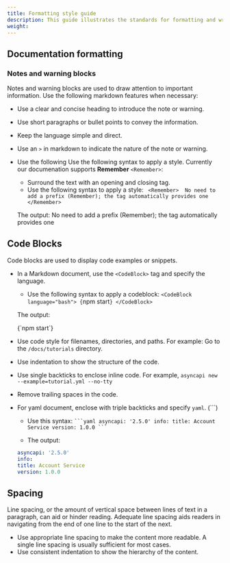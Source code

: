 ```yaml
---
title: Formatting style guide
description: This guide illustrates the standards for formatting and writing our documentation.
weight: 
---
```

## Documentation formatting

### Notes and warning blocks

Notes and warning blocks are used to draw attention to important information. Use the following markdown features when necessary:

- Use a clear and concise heading to introduce the note or warning.
- Use short paragraphs or bullet points to convey the information.
- Keep the language simple and direct.
- Use an `>` in markdown to indicate the nature of the note or warning. 
- Use the following Use the following syntax to apply a style. Currently our documenation supports **Remember** `<Remember>`:
  * Surround the text with an opening and closing tag.
  * Use the following syntax to apply a style:
  ` <Remember> 
  No need to add a prefix (Remember); the tag automatically provides one
  </Remember>`
  
  The output: 
  <Remember> 
  No need to add a prefix (Remember); the tag automatically provides one
  </Remember>

## Code Blocks

Code blocks are used to display code examples or snippets. 

- In a Markdown document, use the `<CodeBlock>` tag and specify the language.
  * Use the following syntax to apply a codeblock:
  `<CodeBlock language="bash">
  {`npm start`}
  </CodeBlock>`
  
  The output:
  
  <CodeBlock language="bash">
  {`npm start`}
  </CodeBlock>
  
- Use code style for filenames, directories, and paths. For example: Go to the `/docs/tutorials` directory.
- Use indentation to show the structure of the code.
- Use single backticks to enclose inline code. For example, `asyncapi new --example=tutorial.yml --no-tty`
- Remove trailing spaces in the code.
- For yaml document, enclose with triple backticks and specify `yaml`. (```)
  * Use this syntax:
  ` ```yaml
  asyncapi: '2.5.0'
  info:
  title: Account Service
  version: 1.0.0
  ``` `
  
  * The output:
  ```yaml
  asyncapi: '2.5.0'
  info:
  title: Account Service
  version: 1.0.0
  ```
## Spacing

Line spacing, or the amount of vertical space between lines of text in a paragraph, can aid or hinder reading. Adequate line spacing aids readers in navigating from the end of one line to the start of the next.

- Use appropriate line spacing to make the content more readable. A single line spacing is usually sufficient for most cases.
- Use consistent indentation to show the hierarchy of the content.
